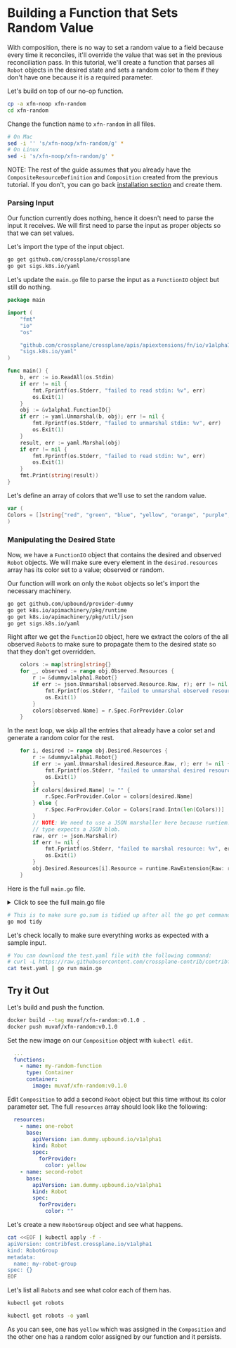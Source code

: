 # Building a Function that Sets Random Value

With composition, there is no way to set a random value to a field because every
time it reconciles, it'll override the value that was set in the previous
reconciliation pass. In this tutorial, we'll create a function that parses all
`Robot` objects in the desired state and sets a random color to them if they
don't have one because it is a required parameter.

Let's build on top of our no-op function.
```bash
cp -a xfn-noop xfn-random
cd xfn-random
```

Change the function name to `xfn-random` in all files.
```bash
# On Mac
sed -i '' 's/xfn-noop/xfn-random/g' *
# On Linux
sed -i 's/xfn-noop/xfn-random/g' *
```

NOTE: The rest of the guide assumes that you already have the `CompositeResourceDefinition`
and `Composition` created from the previous tutorial. If you don't, you can
go back [installation section](02-xfn-noop.md#installation) and create them.

### Parsing Input

Our function currently does nothing, hence it doesn't need to parse the input it
receives. We will first need to parse the input as proper objects so that we can
set values.

Let's import the type of the input object.
```bash
go get github.com/crossplane/crossplane
go get sigs.k8s.io/yaml
```

Let's update the `main.go` file to parse the input as a `FunctionIO` object but
still do nothing.
```go
package main

import (
	"fmt"
	"io"
	"os"

	"github.com/crossplane/crossplane/apis/apiextensions/fn/io/v1alpha1"
	"sigs.k8s.io/yaml"
)

func main() {
	b, err := io.ReadAll(os.Stdin)
	if err != nil {
		fmt.Fprintf(os.Stderr, "failed to read stdin: %v", err)
		os.Exit(1)
	}
	obj := &v1alpha1.FunctionIO{}
	if err := yaml.Unmarshal(b, obj); err != nil {
		fmt.Fprintf(os.Stderr, "failed to unmarshal stdin: %v", err)
		os.Exit(1)
	}
	result, err := yaml.Marshal(obj)
	if err != nil {
		fmt.Fprintf(os.Stderr, "failed to read stdin: %v", err)
		os.Exit(1)
	}
	fmt.Print(string(result))
}
```

Let's define an array of colors that we'll use to set the random value.
```go
var (
Colors = []string{"red", "green", "blue", "yellow", "orange", "purple", "black", "white"}
)
```

### Manipulating the Desired State

Now, we have a `FunctionIO` object that contains the desired and observed `Robot`
objects. We will make sure every element in the `desired.resources` array has its
color set to a value; observed or random.

Our function will work on only the `Robot` objects so let's import the necessary
machinery.
```bash
go get github.com/upbound/provider-dummy
go get k8s.io/apimachinery/pkg/runtime
go get k8s.io/apimachinery/pkg/util/json
go get sigs.k8s.io/yaml
```

Right after we get the `FunctionIO` object, here we extract the colors of the all
observed `Robot`s to make sure to propagate them to the desired state so that
they don't get overridden.
```go
    colors := map[string]string{}
    for _, observed := range obj.Observed.Resources {
        r := &dummyv1alpha1.Robot{}
        if err := json.Unmarshal(observed.Resource.Raw, r); err != nil {
            fmt.Fprintf(os.Stderr, "failed to unmarshal observed resource: %v", err)
            os.Exit(1)
        }
        colors[observed.Name] = r.Spec.ForProvider.Color
    }
```

In the next loop, we skip all the entries that already have a color set and
generate a random color for the rest.

```go
    for i, desired := range obj.Desired.Resources {
        r := &dummyv1alpha1.Robot{}
        if err := yaml.Unmarshal(desired.Resource.Raw, r); err != nil {
            fmt.Fprintf(os.Stderr, "failed to unmarshal desired resource: %v", err)
            os.Exit(1)
        }
        if colors[desired.Name] != "" {
            r.Spec.ForProvider.Color = colors[desired.Name]
        } else {
            r.Spec.ForProvider.Color = Colors[rand.Intn(len(Colors))]
        }
        // NOTE: We need to use a JSON marshaller here because runtiem.RawExtension
        // type expects a JSON blob.
        raw, err := json.Marshal(r)
        if err != nil {
            fmt.Fprintf(os.Stderr, "failed to marshal resource: %v", err)
            os.Exit(1)
        }
        obj.Desired.Resources[i].Resource = runtime.RawExtension{Raw: raw}
    }
```

Here is the full `main.go` file.
<details>
  <summary>Click to see the full main.go file</summary>

```go
package main

import (
	"fmt"
	"io"
	"math/rand"
	"os"

	"github.com/crossplane/crossplane/apis/apiextensions/fn/io/v1alpha1"
	dummyv1alpha1 "github.com/upbound/provider-dummy/apis/iam/v1alpha1"
	"k8s.io/apimachinery/pkg/runtime"
	"k8s.io/apimachinery/pkg/util/json"
	"sigs.k8s.io/yaml"
)

var (
	Colors = []string{"red", "green", "blue", "yellow", "orange", "purple", "black", "white"}
)

func main() {
	b, err := io.ReadAll(os.Stdin)
	if err != nil {
		fmt.Fprintf(os.Stderr, "failed to read stdin: %v", err)
		os.Exit(1)
	}
	obj := &v1alpha1.FunctionIO{}
	if err := yaml.Unmarshal(b, obj); err != nil {
		fmt.Fprintf(os.Stderr, "failed to unmarshal stdin: %v", err)
		os.Exit(1)
	}
	colors := map[string]string{}
	for _, observed := range obj.Observed.Resources {
		r := &dummyv1alpha1.Robot{}
		if err := json.Unmarshal(observed.Resource.Raw, r); err != nil {
			fmt.Fprintf(os.Stderr, "failed to unmarshal observed resource: %v", err)
			os.Exit(1)
		}
		colors[observed.Name] = r.Spec.ForProvider.Color
	}
	for i, desired := range obj.Desired.Resources {
		r := &dummyv1alpha1.Robot{}
		if err := yaml.Unmarshal(desired.Resource.Raw, r); err != nil {
			fmt.Fprintf(os.Stderr, "failed to unmarshal desired resource: %v", err)
			os.Exit(1)
		}
		if colors[desired.Name] != "" {
			r.Spec.ForProvider.Color = colors[desired.Name]
		} else {
			r.Spec.ForProvider.Color = Colors[rand.Intn(len(Colors))]
		}
		// NOTE: We need to use a JSON marshaller here because runtiem.RawExtension
		// type expects a JSON blob.
		raw, err := json.Marshal(r)
		if err != nil {
			fmt.Fprintf(os.Stderr, "failed to marshal resource: %v", err)
			os.Exit(1)
		}
		obj.Desired.Resources[i].Resource = runtime.RawExtension{Raw: raw}
	}
	result, err := yaml.Marshal(obj)
	if err != nil {
		fmt.Fprintf(os.Stderr, "failed to marshal resulting functionio: %v", err)
		os.Exit(1)
	}
	fmt.Print(string(result))
}
```
</details>

```bash
# This is to make sure go.sum is tidied up after all the go get commands.
go mod tidy
```

Let's check locally to make sure everything works as expected with a sample input.
```bash
# You can download the test.yaml file with the following command:
# curl -L https://raw.githubusercontent.com/crossplane-contrib/contribfest/main/lab-composition-functions/xfn-random/test.yaml > test.yaml
cat test.yaml | go run main.go
```

## Try it Out

Let's build and push the function.
```bash
docker build --tag muvaf/xfn-random:v0.1.0 .
docker push muvaf/xfn-random:v0.1.0
```

Set the new image on our `Composition` object with `kubectl edit`.
```yaml
  ...
  functions:
    - name: my-random-function
      type: Container
      container:
        image: muvaf/xfn-random:v0.1.0
```

Edit `Composition` to add a second `Robot` object but this time without its
color parameter set. The full `resources` array should look like the following:
```yaml
  resources:
    - name: one-robot
      base:
        apiVersion: iam.dummy.upbound.io/v1alpha1
        kind: Robot
        spec:
          forProvider:
            color: yellow
    - name: second-robot
      base:
        apiVersion: iam.dummy.upbound.io/v1alpha1
        kind: Robot
        spec:
          forProvider:
            color: ""
```

Let's create a new `RobotGroup` object and see what happens.
```bash
cat <<EOF | kubectl apply -f -
apiVersion: contribfest.crossplane.io/v1alpha1
kind: RobotGroup
metadata:
  name: my-robot-group
spec: {}
EOF
```

Let's list all `Robot`s and see what color each of them has.
```bash
kubectl get robots
```
```bash
kubectl get robots -o yaml
```

As you can see, one has `yellow` which was assigned in the `Composition` and the
other one has a random color assigned by our function and it persists.